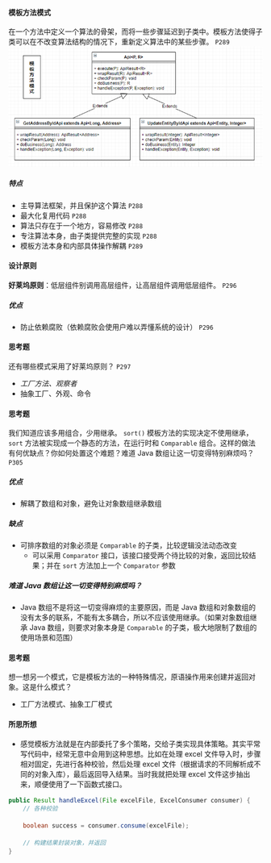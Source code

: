 #### 模板方法模式
在一个方法中定义一个算法的骨架，而将一些步骤延迟到子类中。模板方法使得子类可以在不改变算法结构的情况下，重新定义算法中的某些步骤。 `P289`
![模板方法模式](./img/09.%20模板方法模式.png)
##### 特点
- 主导算法框架，并且保护这个算法 `P288`
- 最大化复用代码 `P288`
- 算法只存在于一个地方，容易修改 `P288`
- 专注算法本身，由子类提供完整的实现 `P288`
- 模板方法本身和内部具体操作解耦 `P289`

#### 设计原则
**好莱坞原则**：低层组件别调用高层组件，让高层组件调用低层组件。 `P296`

##### 优点
- 防止依赖腐败（依赖腐败会使用户难以弄懂系统的设计） `P296`

#### 思考题
还有哪些模式采用了好莱坞原则？ `P297`
- *工厂方法、观察者*
- 抽象工厂、外观、命令

#### 思考题
我们知道应该多用组合，少用继承。 `sort()` 模板方法的实现决定不使用继承， `sort` 方法被实现成一个静态的方法，在运行时和 `Comparable` 组合。这样的做法有何优缺点？你如何处置这个难题？难道 Java 数组让这一切变得特别麻烦吗？ `P305`

##### 优点
- 解耦了数组和对象，避免让对象数组继承数组

##### 缺点
- 可排序数组的对象必须是 `Comparable` 的子类，比较逻辑没法动态改变
    - 可以采用 `Comparator`  接口，该接口接受两个待比较的对象，返回比较结果；并在 `sort` 方法加上一个 `Comparator` 参数

##### 难道 Java 数组让这一切变得特别麻烦吗？
- Java 数组不是将这一切变得麻烦的主要原因，而是 Java 数组和对象数组的没有太多的联系，不能有太多耦合，所以不应该使用继承。（如果对象数组继承 Java 数组，则要求对象本身是 `Comparable` 的子类，极大地限制了数组的使用场景和范围）

#### 思考题
想一想另一个模式，它是模板方法的一种特殊情况，原语操作用来创建并返回对象。这是什么模式？
- 工厂方法模式、抽象工厂模式

#### 所思所想
- 感觉模板方法就是在内部委托了多个策略，交给子类实现具体策略。其实平常写代码中，经常无意中会用到这种思想。比如在处理 excel 文件导入时，步骤相对固定，先进行各种校验，然后处理 excel 文件（根据请求的不同解析成不同的对象入库），最后返回导入结果。当时我就把处理 excel 文件这步抽出来，顺便使用了一下函数式接口。
```java
public Result handleExcel(File excelFile, ExcelConsumer consumer) {
    // 各种校验
    
    boolean success = consumer.consume(excelFile);
    
    // 构建结果封装对象，并返回
}
```